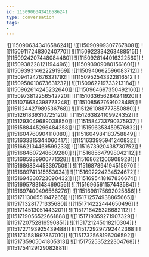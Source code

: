 ```yaml
---
id: 1150906343416586241
type: conversation
tags:
- 
---
```

![[1150906343416586241]]
![[1150909993077678081]]
![[1150911724830240770]]
![[1150922334263488515]]
![[1150924207448084480]]
![[1150928144016322560]]
![[1150938228121194496]]
![[1150939090801561601]]
![[1150939314622291969]]
![[1150940662596083712]]
![[1150941247676321792]]
![[1150952543322816512]]
![[1150958010673631232]]
![[1150962219733213184]]
![[1150962614245232640]]
![[1150964697350492160]]
![[1150973812256542720]]
![[1151033656284241920]]
![[1151076634398773248]]
![[1151085627691028485]]
![[1151124427989536768]]
![[1151261088777850880]]
![[1151261839310725120]]
![[1151263824109924352]]
![[1151293049689038850]]
![[1151584733790375937]]
![[1151588445296484358]]
![[1151596353459576832]]
![[1151604760904110080]]
![[1151604984183758849]]
![[1151633315344060417]]
![[1151633995941240832]]
![[1151662134469599233]]
![[1151673920438730752]]
![[1151684607248609280]]
![[1151685647998042112]]
![[1151685989900771328]]
![[1151686212069089281]]
![[1151686834453397509]]
![[1151687894194515970]]
![[1151689741315653634]]
![[1151692224234524672]]
![[1151694330723090432]]
![[1151695418167836674]]
![[1151695783143469056]]
![[1151696561157443584]]
![[1151697400496566276]]
![[1151698175692025856]]
![[1151711306551947265]]
![[1151712574938865665]]
![[1151713281771335680]]
![[1151714222444650496]]
![[1151714513051443201]]
![[1151716425326682112]]
![[1151719056522661888]]
![[1151719359271907329]]
![[1151720752816590851]]
![[1151721245018210304]]
![[1151727193925439488]]
![[1151729297792442368]]
![[1151731581997867010]]
![[1151732568196206592]]
![[1151735905041805313]]
![[1151752535222304768]]
![[1151754129129082881]]

